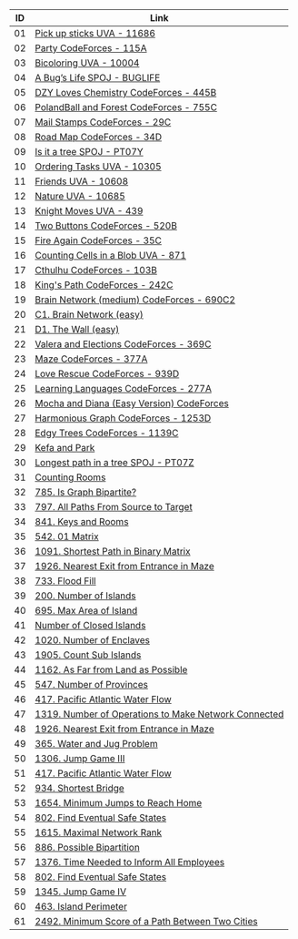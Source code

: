 | ID | Link |
|--|------------------|
|01|[Pick up sticks UVA - 11686](https://vjudge.net/contest/479503#problem/J)|
|02|[Party CodeForces - 115A](https://codeforces.com/contest/115/problem/A)|
|03|[Bicoloring UVA - 10004](https://vjudge.net/contest/479503#problem/H)|
|04|[A Bug’s Life SPOJ - BUGLIFE](https://www.spoj.com/problems/BUGLIFE/en/)|
|05|[DZY Loves Chemistry CodeForces - 445B](https://codeforces.com/problemset/problem/445/B)|
|06|[PolandBall and Forest CodeForces - 755C](https://codeforces.com/problemset/problem/755/C)|
|07|[Mail Stamps CodeForces - 29C](https://codeforces.com/problemset/problem/29/C)|
|08|[Road Map CodeForces - 34D](https://codeforces.com/problemset/problem/34/D)|
|09|[Is it a tree SPOJ - PT07Y ](https://www.spoj.com/problems/PT07Y/en/)|
|10|[Ordering Tasks UVA - 10305](https://vjudge.net/contest/479503#problem/G)|
|11|[Friends UVA - 10608](https://vjudge.net/contest/479503#problem/B)|
|12|[Nature UVA - 10685 ](https://vjudge.net/contest/479503#problem/C)|
|13|[Knight Moves UVA - 439](https://vjudge.net/contest/480082#problem/B)|
|14|[Two Buttons CodeForces - 520B](https://codeforces.com/problemset/problem/520/B)|
|15|[Fire Again CodeForces - 35C](https://codeforces.com/problemset/problem/35/C)|
|16|[Counting Cells in a Blob UVA - 871](https://vjudge.net/contest/480082#problem/E)|
|17|[Cthulhu CodeForces - 103B](https://codeforces.com/contest/103/problem/B)|
|18|[King's Path CodeForces - 242C](https://codeforces.com/contest/242/problem/C)|
|19|[Brain Network (medium) CodeForces - 690C2](https://codeforces.com/contest/690/problem/C2)|
|20|[C1. Brain Network (easy)](https://codeforces.com/contest/690/problem/C1)|
|21|[D1. The Wall (easy)](https://codeforces.com/contest/690/problem/D1)|
|22|[Valera and Elections CodeForces - 369C](https://codeforces.com/contest/369/problem/C)|
|23|[Maze CodeForces - 377A](https://codeforces.com/contest/377/problem/A)|
|24|[Love Rescue CodeForces - 939D](https://codeforces.com/contest/939/problem/D)|
|25|[Learning Languages CodeForces - 277A](https://codeforces.com/contest/277/problem/A)|
|26|[Mocha and Diana (Easy Version) CodeForces](https://codeforces.com/contest/1559/problem/D1)|
|27|[Harmonious Graph CodeForces - 1253D](https://codeforces.com/contest/1253/problem/D)|
|28|[Edgy Trees CodeForces - 1139C](https://codeforces.com/problemset/problem/1139/C)|
|29|[Kefa and Park](https://codeforces.com/problemset/problem/580/C)|
|30|[Longest path in a tree SPOJ - PT07Z](https://www.spoj.com/problems/PT07Z/en/)|
|31|[Counting Rooms](https://cses.fi/problemset/task/1192)|
|32|[785. Is Graph Bipartite?](https://leetcode.com/problems/is-graph-bipartite/)|
|33|[797. All Paths From Source to Target](https://leetcode.com/problems/all-paths-from-source-to-target/)|
|34|[841. Keys and Rooms](https://leetcode.com/problems/keys-and-rooms/)|
|35|[542. 01 Matrix](https://leetcode.com/problems/01-matrix/)|
|36|[1091. Shortest Path in Binary Matrix](https://leetcode.com/problems/shortest-path-in-binary-matrix/submissions/)|
|37|[1926. Nearest Exit from Entrance in Maze](https://leetcode.com/problems/nearest-exit-from-entrance-in-maze/)|
|38|[733. Flood Fill](https://leetcode.com/problems/flood-fill/)|
|39|[200. Number of Islands](https://leetcode.com/problems/number-of-islands/?envType=study-plan&id=graph-i)|
|40|[695. Max Area of Island](https://leetcode.com/problems/max-area-of-island/)|
|41|[Number of Closed Islands](https://leetcode.com/problems/number-of-closed-islands/?envType=study-plan&id=graph-i)|
|42|[1020. Number of Enclaves](https://leetcode.com/problems/number-of-enclaves/)|
|43|[1905. Count Sub Islands](https://leetcode.com/problems/count-sub-islands/?envType=study-plan&id=graph-i)|
|44|[1162. As Far from Land as Possible](https://leetcode.com/problems/as-far-from-land-as-possible/)|
|45|[547. Number of Provinces](https://leetcode.com/problems/number-of-provinces/?envType=study-plan&id=graph-i)|
|46|[417. Pacific Atlantic Water Flow](https://leetcode.com/problems/pacific-atlantic-water-flow/?envType=study-plan&id=graph-i)|
|47|[1319. Number of Operations to Make Network Connected](https://leetcode.com/problems/number-of-operations-to-make-network-connected/)|
|48|[1926. Nearest Exit from Entrance in Maze](https://leetcode.com/problems/nearest-exit-from-entrance-in-maze/)|
|49|[365. Water and Jug Problem](https://leetcode.com/problems/water-and-jug-problem/?envType=study-plan&id=graph-i)|
|50|[1306. Jump Game III](https://leetcode.com/problems/jump-game-iii/)|
|51|[417. Pacific Atlantic Water Flow](https://leetcode.com/problems/pacific-atlantic-water-flow/)|
|52|[934. Shortest Bridge](https://leetcode.com/problems/shortest-bridge/)|
|53|[1654. Minimum Jumps to Reach Home](https://leetcode.com/problems/minimum-jumps-to-reach-home/)|
|54|[802. Find Eventual Safe States](https://leetcode.com/problems/find-eventual-safe-states/?envType=study-plan&id=graph-i)|
|55|[1615. Maximal Network Rank](https://leetcode.com/problems/maximal-network-rank/)|
|56|[886. Possible Bipartition](https://leetcode.com/problems/possible-bipartition/?envType=study-plan&id=graph-i)|
|57|[1376. Time Needed to Inform All Employees](https://leetcode.com/problems/time-needed-to-inform-all-employees/)|
|58|[802. Find Eventual Safe States](https://leetcode.com/problems/find-eventual-safe-states/)|
|59|[1345. Jump Game IV](https://leetcode.com/problems/jump-game-iv/)|
|60|[463. Island Perimeter](https://leetcode.com/problems/island-perimeter/)|
|61|[2492. Minimum Score of a Path Between Two Cities](https://leetcode.com/problems/minimum-score-of-a-path-between-two-cities/)|
